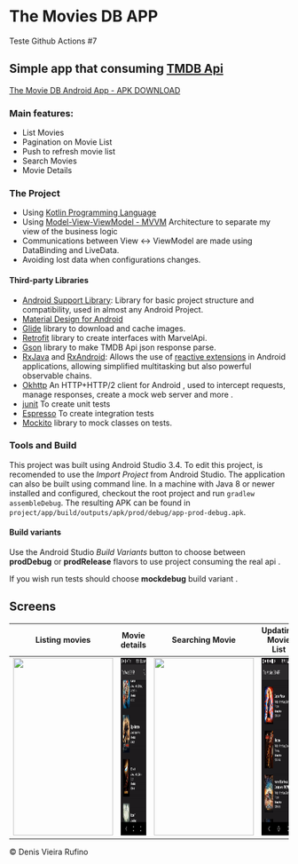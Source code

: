 # The Movies DB APP
Teste Github Actions #7

## Simple app that consuming [TMDB Api](https://www.themoviedb.org/documentation/api)

[The Movie DB Android App - APK DOWNLOAD](https://drive.google.com/file/d/1zSfGmUcb6mwofGP69O7-STsobGTsPn3Q/view?usp=sharing)

### Main features:
- List Movies
- Pagination on Movie List
- Push to refresh movie list 
- Search Movies
- Movie Details


### The Project 

- Using [Kotlin Programming Language](https://kotlinlang.org/)
- Using [Model-View-ViewModel - MVVM](https://www.toptal.com/android/android-apps-mvvm-with-clean-architecture) Architecture to separate my view of the business logic 
- Communications between View <-> ViewModel are made using DataBinding and LiveData.
- Avoiding lost data when configurations changes. 

#### Third-party Libraries
- [Android Support Library](https://developer.android.com/topic/libraries/support-library/index.html): Library for basic project structure and compatibility, used in almost any Android Project.
- [Material Design for Android](https://developer.android.com/guide/topics/ui/look-and-feel?hl=pt-BR)
- [Glide](https://github.com/bumptech/glide) library to download and cache images.
- [Retrofit](https://square.github.io/retrofit/) library to create interfaces with MarvelApi.
- [Gson](https://github.com/google/gson) library to make TMDB Api json response parse.
- [RxJava](https://github.com/ReactiveX/RxJava) and [RxAndroid](https://github.com/ReactiveX/RxAndroid): Allows the use of [reactive extensions](http://reactivex.io/) in Android applications, allowing simplified multitasking but also powerful observable chains.
- [Okhttp](https://github.com/square/okhttp) An HTTP+HTTP/2 client for Android , used to intercept requests, manage responses, create a mock web server and more .
- [junit](https://junit.org/junit5/) To create unit tests 
- [Espresso](https://developer.android.com/training/testing/espresso) To create integration tests  
- [Mockito](https://github.com/mockito/mockito) library to mock classes on tests.

### Tools and Build

This project was built using Android Studio 3.4. To edit this project, is recomended to use the *Import Project* from Android Studio.
The application can also be built using command line. In a machine with Java 8 or newer installed and configured, checkout the root project and run `gradlew assembleDebug`. The resulting APK can be found in `project/app/build/outputs/apk/prod/debug/app-prod-debug.apk`.

#### Build variants
Use the Android Studio *Build Variants* button to choose between **prodDebug** or **prodRelease** flavors to use project consuming the real api .

If you wish run tests should choose **mockdebug** build variant . 


## Screens

 Listing movies             |  Movie details             | Searching Movie        | Updating Movie List                   
:-------------------------:|:-------------------------:|:-------------------------:|:-------------------------:
<img src="gifs/listing_movies.gif" width="180" height="320">  |    <img src="gifs/show_movie_details.gif" width="180" height="320">  |    <img src="gifs/search_movies.gif" width="180" height="320"> |    <img src="gifs/updating_movies.gif" width="180" height="320">



© Denis Vieira Rufino

